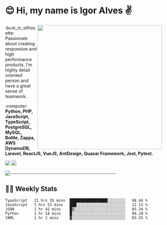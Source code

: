 # :blush: Hi, my name is Igor Alves :v:

<img src="https://github-readme-stats.vercel.app/api?username=iguit0&show_icons=true&include_all_commits=true&count_private=true&theme=dark" min-width="400px" max-width="400px" width="400px" align="right" />

<p align="left"> 
  :bust_in_silhouette: Passionate about creating responsive and high performance products.
  I'm highly detail oriented person and have a great sense of teamwork.
</p>

<p align="left">
  :computer: <strong>Python, PHP, JavaScript, TypeScript, PostgreSQL, MySQL, Bottle, Zappa, AWS DynamoDB, Laravel, ReactJS, VueJS, AntDesign, Quasar Framework, Jest, Pytest.</strong>
</p>

<p align="left">
  <a href="https://www.linkedin.com/in/igor-lucio-alves" target="_blank" rel="noopener noreferrer" alt="LinkedIn">
  <img src="https://img.shields.io/badge/LinkedIn-0077B5?style=for-the-badge&logo=linkedin&logoColor=white" /></a>

  <a href="https://t.me/iguit0" target="_blank" rel="noopener noreferrer" alt="Telegram">
  <img src="https://img.shields.io/badge/Telegram-2CA5E0?style=for-the-badge&logo=telegram&logoColor=white" /></a>
</p>

![-----------------------------------------------------](https://raw.githubusercontent.com/andreasbm/readme/master/assets/lines/aqua.png)

## :man_technologist: Weekly Stats
<!--START_SECTION:waka-->
```text
TypeScript   21 hrs 55 mins  █████████████████░░░░░░░░   68.44 % 
JavaScript   3 hrs 53 mins   ███░░░░░░░░░░░░░░░░░░░░░░   12.15 % 
JSON         1 hr 42 mins    █▒░░░░░░░░░░░░░░░░░░░░░░░   05.34 % 
Python       1 hr 18 mins    █░░░░░░░░░░░░░░░░░░░░░░░░   04.10 % 
YAML         1 hr 2 mins     ▓░░░░░░░░░░░░░░░░░░░░░░░░   03.25 % 
```
<!--END_SECTION:waka-->
